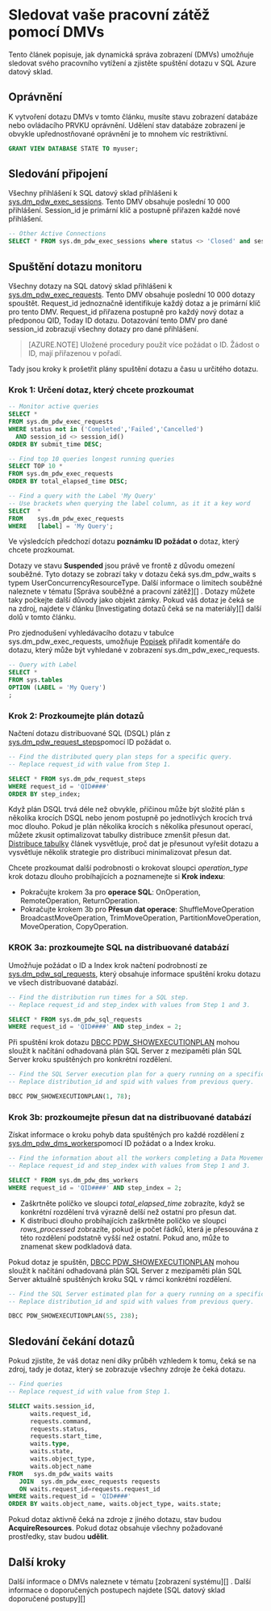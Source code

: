 <properties
   pageTitle="Sledovat vaše pracovní zátěž pomocí DMVs | Microsoft Azure"
   description="Zjistěte, jak sledovat vaše pracovní zátěž pomocí DMVs."
   services="sql-data-warehouse"
   documentationCenter="NA"
   authors="sonyam"
   manager="barbkess"
   editor=""/>

<tags
   ms.service="sql-data-warehouse"
   ms.devlang="NA"
   ms.topic="article"
   ms.tgt_pltfrm="NA"
   ms.workload="data-services"
   ms.date="10/08/2016"
   ms.author="sonyama;barbkess"/>

# <a name="monitor-your-workload-using-dmvs"></a>Sledovat vaše pracovní zátěž pomocí DMVs

Tento článek popisuje, jak dynamická správa zobrazení (DMVs) umožňuje sledovat svého pracovního vytížení a zjistěte spuštění dotazu v SQL Azure datový sklad.

## <a name="permissions"></a>Oprávnění

K vytvoření dotazu DMVs v tomto článku, musíte stavu zobrazení databáze nebo ovládacího PRVKU oprávnění. Udělení stav databáze zobrazení je obvykle upřednostňované oprávnění je to mnohem víc restriktivní.

```sql
GRANT VIEW DATABASE STATE TO myuser;
```

## <a name="monitor-connections"></a>Sledování připojení

Všechny přihlášení k SQL datový sklad přihlášeni k [sys.dm_pdw_exec_sessions][].  Tento DMV obsahuje poslední 10 000 přihlášení.  Session_id je primární klíč a postupně přiřazen každé nové přihlášení.

```sql
-- Other Active Connections
SELECT * FROM sys.dm_pdw_exec_sessions where status <> 'Closed' and session_id <> session_id();
```

## <a name="monitor-query-execution"></a>Spuštění dotazu monitoru

Všechny dotazy na SQL datový sklad přihlášeni k [sys.dm_pdw_exec_requests][].  Tento DMV obsahuje poslední 10 000 dotazy spouštět.  Request_id jednoznačně identifikuje každý dotaz a je primární klíč pro tento DMV.  Request_id přiřazena postupně pro každý nový dotaz a předponou QID, Today ID dotazu.  Dotazování tento DMV pro dané session_id zobrazují všechny dotazy pro dané přihlášení.

>[AZURE.NOTE] Uložené procedury použít více požádat o ID.  Žádost o ID, mají přiřazenou v pořadí. 

Tady jsou kroky k prošetřit plány spuštění dotazu a času u určitého dotazu.

### <a name="step-1-identify-the-query-you-wish-to-investigate"></a>Krok 1: Určení dotaz, který chcete prozkoumat

```sql
-- Monitor active queries
SELECT * 
FROM sys.dm_pdw_exec_requests 
WHERE status not in ('Completed','Failed','Cancelled')
  AND session_id <> session_id()
ORDER BY submit_time DESC;

-- Find top 10 queries longest running queries
SELECT TOP 10 * 
FROM sys.dm_pdw_exec_requests 
ORDER BY total_elapsed_time DESC;

-- Find a query with the Label 'My Query'
-- Use brackets when querying the label column, as it it a key word
SELECT  *
FROM    sys.dm_pdw_exec_requests
WHERE   [label] = 'My Query';
```

Ve výsledcích předchozí dotazu **poznámku ID požádat o** dotaz, který chcete prozkoumat.

Dotazy ve stavu **Suspended** jsou právě ve frontě z důvodu omezení souběžné. Tyto dotazy se zobrazí taky v dotazu čeká sys.dm_pdw_waits s typem UserConcurrencyResourceType. Další informace o limitech souběžné naleznete v tématu [Správa souběžné a pracovní zátěž][] . Dotazy můžete taky počkejte další důvody jako objekt zámky.  Pokud váš dotaz je čeká se na zdroj, najdete v článku [Investigating dotazů čeká se na materiály][] další dolů v tomto článku.

Pro zjednodušení vyhledávacího dotazu v tabulce sys.dm_pdw_exec_requests, umožňuje [Popisek][] přiřadit komentáře do dotazu, který může být vyhledané v zobrazení sys.dm_pdw_exec_requests.

```sql
-- Query with Label
SELECT *
FROM sys.tables
OPTION (LABEL = 'My Query')
;
```

### <a name="step-2-investigate-the-query-plan"></a>Krok 2: Prozkoumejte plán dotazů

Načtení dotazu distribuované SQL (DSQL) plán z [sys.dm_pdw_request_steps][]pomocí ID požádat o.

```sql
-- Find the distributed query plan steps for a specific query.
-- Replace request_id with value from Step 1.

SELECT * FROM sys.dm_pdw_request_steps
WHERE request_id = 'QID####'
ORDER BY step_index;
```

Když plán DSQL trvá déle než obvykle, příčinou může být složité plán s několika krocích DSQL nebo jenom postupně po jednotlivých krocích trvá moc dlouho.  Pokud je plán několika krocích s několika přesunout operací, můžete zkusit optimalizovat tabulky distribuce zmenšit přesun dat. [Distribuce tabulky][] článek vysvětluje, proč dat je přesunout vyřešit dotazu a vysvětluje několik strategie pro distribuci minimalizovat přesun dat.

Chcete prozkoumat další podrobnosti o krokovat sloupci *operation_type* krok dotazu dlouho probíhajících a poznamenejte si **Krok indexu**:

- Pokračujte krokem 3a pro **operace SQL**: OnOperation, RemoteOperation, ReturnOperation.
- Pokračujte krokem 3b pro **Přesun dat operace**: ShuffleMoveOperation BroadcastMoveOperation, TrimMoveOperation, PartitionMoveOperation, MoveOperation, CopyOperation.

### <a name="step-3a-investigate-sql-on-the-distributed-databases"></a>KROK 3a: prozkoumejte SQL na distribuované databází

Umožňuje požádat o ID a Index krok načtení podrobností ze [sys.dm_pdw_sql_requests][], který obsahuje informace spuštění kroku dotazu ve všech distribuované databází.

```sql
-- Find the distribution run times for a SQL step.
-- Replace request_id and step_index with values from Step 1 and 3.

SELECT * FROM sys.dm_pdw_sql_requests
WHERE request_id = 'QID####' AND step_index = 2;
```

Při spuštění krok dotazu [DBCC PDW_SHOWEXECUTIONPLAN][] mohou sloužit k načítání odhadovaná plán SQL Server z mezipaměti plán SQL Server kroku spuštěných pro konkrétní rozdělení.

```sql
-- Find the SQL Server execution plan for a query running on a specific SQL Data Warehouse Compute or Control node.
-- Replace distribution_id and spid with values from previous query.

DBCC PDW_SHOWEXECUTIONPLAN(1, 78);
```

### <a name="step-3b-investigate-data-movement-on-the-distributed-databases"></a>Krok 3b: prozkoumejte přesun dat na distribuované databází

Získat informace o kroku pohyb data spuštěných pro každé rozdělení z [sys.dm_pdw_dms_workers][]pomocí ID požádat o a Index kroku.

```sql
-- Find the information about all the workers completing a Data Movement Step.
-- Replace request_id and step_index with values from Step 1 and 3.

SELECT * FROM sys.dm_pdw_dms_workers
WHERE request_id = 'QID####' AND step_index = 2;
```

- Zaškrtněte políčko ve sloupci *total_elapsed_time* zobrazíte, když se konkrétní rozdělení trvá výrazně delší než ostatní pro přesun dat.
- K distribuci dlouho probíhajících zaškrtněte políčko ve sloupci *rows_processed* zobrazíte, pokud je počet řádků, která je přesouvána z této rozdělení podstatně vyšší než ostatní. Pokud ano, může to znamenat skew podkladová data.

Pokud dotaz je spuštěn, [DBCC PDW_SHOWEXECUTIONPLAN][] mohou sloužit k načítání odhadovaná plán SQL Server z mezipaměti plán SQL Server aktuálně spuštěných kroku SQL v rámci konkrétní rozdělení.

```sql
-- Find the SQL Server estimated plan for a query running on a specific SQL Data Warehouse Compute or Control node.
-- Replace distribution_id and spid with values from previous query.

DBCC PDW_SHOWEXECUTIONPLAN(55, 238);
```

<a name="waiting"></a>
## <a name="monitor-waiting-queries"></a>Sledování čekání dotazů

Pokud zjistíte, že váš dotaz není díky průběh vzhledem k tomu, čeká se na zdroj, tady je dotaz, který se zobrazuje všechny zdroje že čeká dotazu.

```sql
-- Find queries 
-- Replace request_id with value from Step 1.

SELECT waits.session_id,
      waits.request_id,  
      requests.command,
      requests.status,
      requests.start_time,  
      waits.type,
      waits.state,
      waits.object_type,
      waits.object_name
FROM   sys.dm_pdw_waits waits
   JOIN  sys.dm_pdw_exec_requests requests
   ON waits.request_id=requests.request_id
WHERE waits.request_id = 'QID####'
ORDER BY waits.object_name, waits.object_type, waits.state;
```

Pokud dotaz aktivně čeká na zdroje z jiného dotazu, stav budou **AcquireResources**.  Pokud dotaz obsahuje všechny požadované prostředky, stav budou **udělit**.

## <a name="next-steps"></a>Další kroky
Další informace o DMVs naleznete v tématu [zobrazení systému][] .
Další informace o doporučených postupech najdete [SQL datový sklad doporučené postupy][]

<!--Image references-->

<!--Article references-->
[Manage overview]: ./sql-data-warehouse-overview-manage.md
[Doporučené postupy SQL datový sklad]: ./sql-data-warehouse-best-practices.md
[Systémová zobrazení]: ./sql-data-warehouse-reference-tsql-system-views.md
[Distribuce tabulky]: ./sql-data-warehouse-tables-distribute.md
[Správa souběžné a zátěží na projektu]: ./sql-data-warehouse-develop-concurrency.md
[Zkoumání dotazů čeká se na zdroje]: ./sql-data-warehouse-manage-monitor.md#waiting

<!--MSDN references-->
[Sys.dm_pdw_dms_workers]: http://msdn.microsoft.com/library/mt203878.aspx
[Sys.dm_pdw_exec_requests]: http://msdn.microsoft.com/library/mt203887.aspx
[Sys.dm_pdw_exec_sessions]: http://msdn.microsoft.com/library/mt203883.aspx
[Sys.dm_pdw_request_steps]: http://msdn.microsoft.com/library/mt203913.aspx
[Sys.dm_pdw_sql_requests]: http://msdn.microsoft.com/library/mt203889.aspx
[DBCC PDW_SHOWEXECUTIONPLAN]: http://msdn.microsoft.com/library/mt204017.aspx
[DBCC PDW_SHOWSPACEUSED]: http://msdn.microsoft.com/library/mt204028.aspx
[POPISEK]: https://msdn.microsoft.com/library/ms190322.aspx
